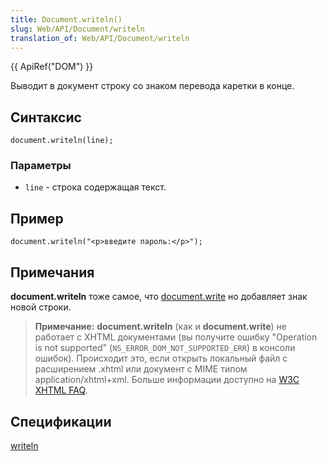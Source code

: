 ```yaml
---
title: Document.writeln()
slug: Web/API/Document/writeln
translation_of: Web/API/Document/writeln
---
```

{{ ApiRef("DOM") }}

Выводит в документ строку со знаком перевода каретки в конце.

## Синтаксис

```
document.writeln(line);
```

### Параметры

- `line` - строка содержащая текст.

## Пример

```
document.writeln("<p>введите пароль:</p>");
```

## Примечания

**document.writeln** тоже самое, что [document.write](/en/DOM/document.write "en/DOM/document.write") но добавляет знак новой строки.

> **Примечание:** **document.writeln** (как и **document.write**) не работает с XHTML документами (вы получите ошибку "Operation is not supported" (`NS_ERROR_DOM_NOT_SUPPORTED_ERR`) в консоли ошибок). Происходит это, если открыть локальный файл с расширением .xhtml или документ с MIME типом application/xhtml+xml. Больше информации доступно на [W3C XHTML FAQ](http://www.w3.org/MarkUp/2004/xhtml-faq#docwrite).

## Спецификации

[writeln](http://www.w3.org/TR/2000/WD-DOM-Level-2-HTML-20001113/html.html#ID-35318390)
